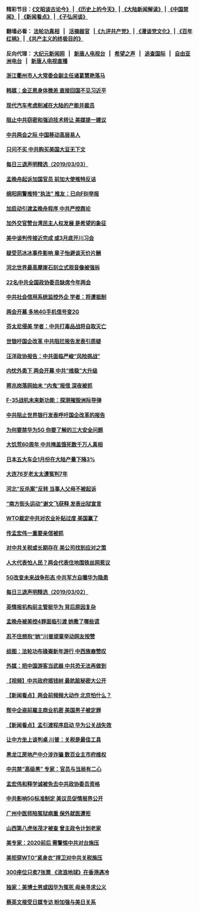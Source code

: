 #### 精彩节目：[《文昭谈古论今》](http://155.138.205.71/wenzhao) | [《历史上的今天》](http://155.138.205.71/today-in-history) | [《大陆新闻解读》](http://155.138.205.71/ntdtv-comedy) | [《中国禁闻》](http://155.138.205.71/ntdtv-news) | [《新闻看点》](http://155.138.205.71/news-insight) | [《子弘闲谈》](http://155.138.205.71/zihongxiantan/) 

 #### 翻墙必看： [法轮功真相](http://155.138.205.71:10000/videos/truth.html) &nbsp;&nbsp;|&nbsp;&nbsp; [活摘器官](http://155.138.205.71:10000/videos/res/Organs/) &nbsp;&nbsp;|[《九评共产党》](http://155.138.205.71:10000/videos/jiuping) | [《漫谈党文化》](http://155.138.205.71:10000/videos/mtdwh) | [《百年红祸》](http://155.138.205.71:10000/videos/bnhh) | [《共产主义的终极目的》](http://155.138.205.71:10000/videos/res/zjmd) 

 #### 反向代理： [大纪元新闻网](http://155.138.205.71:10080/) &nbsp;&nbsp;|&nbsp;&nbsp; [新唐人电视台](http://155.138.205.71:8000/) &nbsp;&nbsp;|&nbsp;&nbsp; [希望之声](http://155.138.205.71:8200/) &nbsp;&nbsp;|&nbsp;&nbsp; [追查国际](http://155.138.205.71:10010/) &nbsp;&nbsp;|&nbsp;&nbsp; [自由亚洲电台](http://155.138.205.71:9800/) &nbsp;&nbsp;|&nbsp;&nbsp; [新唐人电视直播](http://155.138.205.71/) 

#### [浙江衢州市人大常委会副主任诸葛慧艳落马](../pages/nsc413/n11087407.md?t=03040937) 

#### [韩媒：金正恩身体微恙 直接回国不见习近平](../pages/nsc413/n11087635.md?t=03040937) 


#### [现代汽车考虑削减在大陆的产能并裁员](../pages/nsc413/n11087114.md?t=03040937) 

#### [阻止中共窃密和强迫技术转让 美媒提一建议](../pages/nsc413/n11087339.md?t=03040937) 

#### [中共两会之际 中国移动高层易人](../pages/nsc413/n11087237.md?t=03040937) 

#### [只问不买 中共购买美国大豆无下文](../pages/nsc413/n11086668.md?t=03040937) 

#### [每日三退声明精选（2019/03/03）](../pages/nsc413/n11087117.md?t=03040937) 

#### [孟晚舟起诉加国官员 前加大使推特反诘](../pages/nsc413/n11086438.md?t=03040937) 

#### [绵阳网警推特“执法” 推友：已向FBI举报](../pages/nsc413/n11086956.md?t=03040937) 

#### [加启动引渡孟晚舟程序 中共严控舆论](../pages/nsc413/n11086780.md?t=03040937) 

#### [加外交官赞台湾民主人权发展 是希望的象征](../pages/nsc413/n11086672.md?t=03040937) 

#### [美中谈判传接近完成 或3月底开川习会](../pages/nsc413/n11086539.md?t=03040937) 

#### [疑受范冰冰事件影响 章子怡避谈天价片酬](../pages/nsc413/n11086291.md?t=03040937) 

#### [河北世界最高摩崖石刻立式观音像被强拆](../pages/nsc413/n11086451.md?t=03040937) 

#### [22名中共全国政协委员缺席今年两会](../pages/nsc413/n11086447.md?t=03040937) 

#### [中共社会信用系统监控外企 学者：将遭抵制](../pages/nsc413/n11085884.md?t=03040937) 

#### [两会开幕 多地4G手机信号变2G](../pages/nsc413/n11086285.md?t=03040937) 

#### [芬太尼侵美 学者：中共打毒品战将自取灭亡](../pages/nsc413/n11085850.md?t=03040937) 

#### [世银吁国企改革 中共阻拦报告发表引质疑](../pages/nsc413/n11085302.md?t=03040937) 

#### [汪洋政协报告：中共面临严峻“风险挑战”](../pages/nsc413/n11086144.md?t=03040937) 

#### [内忧外患下 两会开幕 中共“维稳”大升级](../pages/nsc413/n11086133.md?t=03040937) 

#### [蒋兆岗落网始末 “内鬼”报信 深夜被抓](../pages/nsc413/n11085892.md?t=03040937) 


#### [F-35战机未来新功能：探测摧毁洲际导弹](../pages/nsc413/n11084576.md?t=03040937) 

#### [中共阻止世界银行发表呼吁国企改革的报告](../pages/nsc413/n11085704.md?t=03040937) 

#### [为何要禁华为5G 你要了解的三大安全问题](../pages/nsc413/n11080881.md?t=03040937) 

#### [大饥荒60周年 中共掩盖饿死数千万人真相](../pages/nsc413/n11084521.md?t=03040937) 

#### [日本五大车企1月份在大陆产量下降3%](../pages/nsc413/n11085662.md?t=03040937) 

#### [大连76岁老太太遭冤判7年](../pages/nsc413/n11084378.md?t=03040937) 

#### [河北“反杀案”反转 当事人父母不被起诉](../pages/nsc413/n11085490.md?t=03040937) 

#### [“南方街头运动”谢文飞获释 发表出狱宣言](../pages/nsc413/n11085379.md?t=03040937) 

#### [WTO裁定中共对农业补贴过度 美国赢了](../pages/nsc413/n11085157.md?t=03040937) 

#### [传孟宏伟一重要亲信被抓](../pages/nsc413/n11085203.md?t=03040937) 

#### [对中共关税或长期存在 美公司找到应对之策](../pages/nsc413/n11084764.md?t=03040937) 

#### [人大代表怕人民？两会代表住地围铁丝网惹议](../pages/nsc413/n11085082.md?t=03040937) 

#### [5G改变未来战争形态 中共军方自曝华为隐患](../pages/nsc413/n11080193.md?t=03040937) 

#### [每日三退声明精选（2019/03/02）](../pages/nsc413/n11085114.md?t=03040937) 

#### [英情报机构前主管挺华为 背后原因复杂](../pages/nsc413/n11083841.md?t=03040937) 

#### [孟晚舟被美控4罪面临引渡 她撒了哪些谎](../pages/nsc413/n11084821.md?t=03040937) 

#### [忍不住想抱“她”川普顽童举动网友按赞](../pages/nsc413/n11084691.md?t=03040937) 

#### [组图：法轮功布碌崙新年游行 中西族裔赞叹](../pages/nsc413/n11084713.md?t=03040937) 

#### [外媒：把中国游客当武器 中共恐无法再做到](../pages/nsc413/n11082194.md?t=03040937) 

#### [【视频】中共政府摇钱树 最肮脏秘密大公开](../pages/nsc413/n11018479.md?t=03040937) 

#### [【新闻看点】两会前频频大动作 北京怕什么？](../pages/nsc413/n11084463.md?t=03040937) 

#### [帮中企盗前雇主商业机密 美国男子被定罪](../pages/nsc413/n11084590.md?t=03040937) 

#### [【新闻看点】孟引渡程序启动 华为公关战失效](../pages/nsc413/n11084453.md?t=03040937) 

#### [让中方坐上谈判桌 川普：关税是最佳工具](../pages/nsc413/n11084359.md?t=03040937) 

#### [黑龙江房地产中介涉诈骗 数百业主市府维权](../pages/nsc413/n11084498.md?t=03040937) 

#### [中共禁“高级黑” 专家：官员与当局有二心](../pages/nsc413/n11084288.md?t=03040937) 

#### [孟宏伟和释学诚被免去中共政协委员资格](../pages/nsc413/n11084421.md?t=03040937) 

#### [中共影响5G标准制定 美议员促情报界公开](../pages/nsc413/n11084422.md?t=03040937) 

#### [广州中医师陷冤狱病重 保外就医遭拒](../pages/nsc413/n11053515.md?t=03040937) 

#### [山西第八虎张茂才被查 曾主政令计划老家](../pages/nsc413/n11084247.md?t=03040937) 

#### [美专家：2020前后 需警惕中共对台施压](../pages/nsc413/n11084164.md?t=03040937) 


#### [美拒穿WTO“紧身衣”捍卫对中共关税施压](../pages/nsc413/n11084156.md?t=03040937) 

#### [300座位只卖7张票 《流浪地球》在香港遇冷](../pages/nsc413/n11084021.md?t=03040937) 

#### [独家：美博士男或因华为冤死 母亲寻求公义](../pages/nsc413/n11082270.md?t=03040937) 

#### [蔡英文接受日媒专访 盼加强与美日关系](../pages/nsc413/n11083821.md?t=03040937) 

